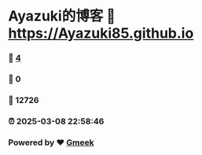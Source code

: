 # Ayazuki的博客 :link: https://Ayazuki85.github.io 
### :page_facing_up: [4](https://Ayazuki85.github.io/tag.html) 
### :speech_balloon: 0 
### :hibiscus: 12726 
### :alarm_clock: 2025-03-08 22:58:46 
### Powered by :heart: [Gmeek](https://github.com/Meekdai/Gmeek)
